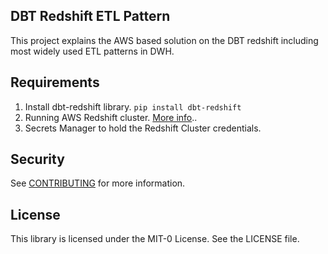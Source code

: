 ## DBT Redshift ETL Pattern

This project explains the AWS based solution on the DBT redshift including most widely used ETL patterns in DWH.

## Requirements

1. Install dbt-redshift library. 
        ```pip install dbt-redshift```
2. Running AWS Redshift cluster. [More info](https://docs.aws.amazon.com/redshift/latest/gsg/rs-gsg-launch-sample-cluster.html)..
3. Secrets Manager to hold the Redshift Cluster credentials.

## Security

See [CONTRIBUTING](CONTRIBUTING.md#security-issue-notifications) for more information.

## License

This library is licensed under the MIT-0 License. See the LICENSE file.

